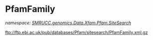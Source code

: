 ﻿# PfamFamily
_namespace: [SMRUCC.genomics.Data.Xfam.Pfam.SiteSearch](./index.md)_

ftp://ftp.ebi.ac.uk/pub/databases/Pfam/sitesearch/PfamFamily.xml.gz




